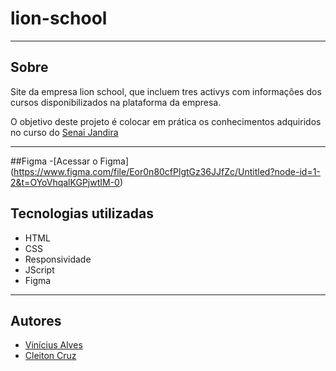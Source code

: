 # lion-school

---
## Sobre
Site da empresa lion school, que incluem tres activys com informações dos cursos disponibilizados na plataforma da empresa.

O objetivo deste projeto é colocar em prática os conhecimentos adquiridos no curso do [Senai Jandira](https://jandira.sp.senai.br/curso/85566/127/tecnico-em-desenvolvimento-de-sistemas)

--- 
##Figma
-[Acessar o Figma] (https://www.figma.com/file/Eor0n80cfPlgtGz36JJfZc/Untitled?node-id=1-2&t=OYoVhqalKGPjwtIM-0)

## Tecnologias utilizadas
- HTML
- CSS
- Responsividade
- JScript
- Figma

---
## Autores
- [Vinícius Alves](https://github.com/Vini01072003)
- [Cleiton Cruz](https://github.com/Cotilen)
